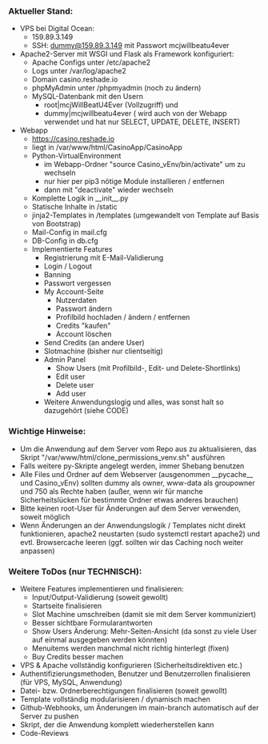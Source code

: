 ### Aktueller Stand:

- VPS bei Digital Ocean:
  - 159.89.3.149
  - SSH: dummy@159.89.3.149 mit Passwort mcjwillbeatu4ever
- Apache2-Server mit WSGI und Flask als Framework konfiguriert:
  - Apache Configs unter /etc/apache2
  - Logs unter /var/log/apache2
  - Domain casino.reshade.io
  - phpMyAdmin unter /phpmyadmin (noch zu ändern)
  - MySQL-Datenbank mit den Usern
    - root|mcjWillBeatU4Ever (Vollzugriff) und
    - dummy|mcjwillbeatu4ever ( wird auch von der Webapp verwendet und hat nur SELECT, UPDATE, DELETE, INSERT)
- Webapp
  - https://casino.reshade.io
  - liegt in /var/www/html/CasinoApp/CasinoApp
  - Python-VirtualEnvironment
    - im Webapp-Ordner &quot;source Casino\_vEnv/bin/activate&quot; um zu wechseln
    - nur hier per pip3 nötige Module installieren / entfernen
    - dann mit &quot;deactivate&quot; wieder wechseln
  - Komplette Logik in \_\_init\_\_.py
  - Statische Inhalte in /static
  - jinja2-Templates in /templates (umgewandelt von Template auf Basis von Bootstrap)
  - Mail-Config in mail.cfg
  - DB-Config in db.cfg
  - Implementierte Features
    - Registrierung mit E-Mail-Validierung
    - Login / Logout
    - Banning
    - Passwort vergessen
    - My Account-Seite
      - Nutzerdaten
      - Passwort ändern
      - Profilbild hochladen / ändern / entfernen
      - Credits &quot;kaufen&quot;
      - Account löschen
    - Send Credits (an andere User)
    - Slotmachine (bisher nur clientseitig)
    - Admin Panel
      - Show Users (mit Profilbild-, Edit- und Delete-Shortlinks)
      - Edit user
      - Delete user
      - Add user
    - Weitere Anwendungslogig und alles, was sonst halt so dazugehört (siehe CODE)

### Wichtige Hinweise:

- Um die Anwendung auf dem Server vom Repo aus zu aktualisieren, das Skript "/var/www/html/clone_permissions_venv.sh" ausführen
- Falls weitere py-Skripte angelegt werden, immer Shebang benutzen
- Alle Files und Ordner auf dem Webserver (ausgenommen \_\_pycache\_\_ und Casino\_vEnv) sollten dummy als owner, www-data als groupowner und 750 als Rechte haben (außer, wenn wir für manche Sicherheitslücken für bestimmte Ordner etwas anderes brauchen)
- Bitte keinen root-User für Änderungen auf dem Server verwenden, soweit möglich
- Wenn Änderungen an der Anwendungslogik / Templates nicht direkt funktionieren, apache2 neustarten (sudo systemctl restart apache2) und evtl. Browsercache leeren (ggf. sollten wir das Caching noch weiter anpassen)

### Weitere ToDos (nur TECHNISCH):

- Weitere Features implementieren und finalisieren:
  - Input/Output-Validierung (soweit gewollt)
  - Startseite finalisieren
  - Slot Machine umschreiben (damit sie mit dem Server kommuniziert)
  - Besser sichtbare Formularantworten
  - Show Users Änderung: Mehr-Seiten-Ansicht (da sonst zu viele User auf einmal ausgegeben werden könnten)
  - Menuitems werden manchmal nicht richtig hinterlegt (fixen)
  - Buy Credits besser machen
- VPS &amp; Apache vollständig konfigurieren (Sicherheitsdirektiven etc.)
- Authentifizierungsmethoden, Benutzer und Benutzerrollen finalisieren (für VPS, MySQL, Anwendung)
- Datei- bzw. Ordnerberechtigungen finalisieren (soweit gewollt)
- Template vollständig modularisieren / dynamisch machen
- Github-Webhooks, um Änderungen im main-branch automatisch auf der Server zu pushen
- Skript, der die Anwendung komplett wiederherstellen kann
- Code-Reviews

